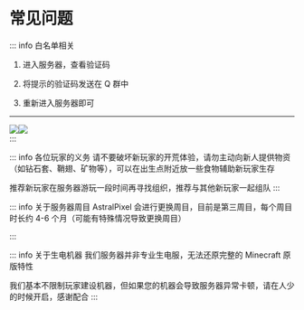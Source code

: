 # 常见问题
::: info 白名单相关
1. 进入服务器，查看验证码

2. 将提示的验证码发送在 Q 群中

3. 重新进入服务器即可

---

<div style="display:flex">
    <img src="/whitelist-1.jpg" style="max-width:50%">
    <img src="/whitelist-2.jpg" style="max-width:50%">
</div>
:::

::: info 各位玩家的义务
请不要破坏新玩家的开荒体验，请勿主动向新人提供物资（如钻石套、鞘翅、矿物等），可以在出生点附近放一些食物辅助新玩家生存

推荐新玩家在服务器游玩一段时间再寻找组织，推荐与其他新玩家一起组队
:::

::: info 关于服务器周目
AstralPixel 会进行更换周目，目前是第三周目，每个周目时长约 4-6 个月（可能有特殊情况导致更换周目）

:::

::: info 关于生电机器
我们服务器并非专业生电服，无法还原完整的 Minecraft 原版特性

我们基本不限制玩家建设机器，但如果您的机器会导致服务器异常卡顿，请在人少的时候开启，感谢配合
:::
